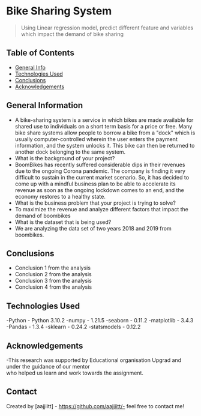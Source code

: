 # Bike Sharing System 
> Using Linear regression model, predict different feature and variables which impact the demand of bike sharing


## Table of Contents
* [General Info](#general-information)
* [Technologies Used](#technologies-used)
* [Conclusions](#conclusions)
* [Acknowledgements](#acknowledgements)

<!-- You can include any other section that is pertinent to your problem -->

## General Information
- A bike-sharing system is a service in which bikes are made available for shared use to individuals on a short term basis for a price or free. Many bike share systems allow people to borrow a bike from a "dock" which is usually computer-controlled wherein the user enters the payment information, and the system unlocks it. This bike can then be returned to another dock belonging to the same system.
- What is the background of your project?
- BoomBikes has recently suffered considerable dips in their revenues due to the ongoing Corona pandemic.
  The company is finding it very difficult to sustain in the current market scenario. So, it has decided to come up with a mindful business plan to be able to accelerate its revenue as soon as the ongoing lockdown comes to an end, and the economy restores to a healthy state.  
- What is the business problem that your project is trying to solve?
- To maximize the revenue and analyze different factors that impact the demand of boombikes
- What is the dataset that is being used?
- We are analyzing the data set of two years 2018 and 2019 from boombikes.


## Conclusions
- Conclusion 1 from the analysis
- Conclusion 2 from the analysis
- Conclusion 3 from the analysis
- Conclusion 4 from the analysis


## Technologies Used
-Python - Python 3.10.2
-numpy - 1.21.5
-seaborn - 0.11.2
-matplotlib - 3.4.3
-Pandas - 1.3.4
-sklearn - 0.24.2
-statsmodels - 0.12.2


## Acknowledgements
-This research was supported by Educational organisation Upgrad and under the guidance of our mentor  
 who helped us learn and work towards the assignment.


## Contact
Created by [aajjiitt] - https://github.com/aajjiitt/- feel free to contact me!
